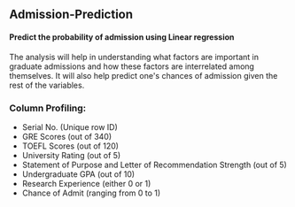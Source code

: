## Admission-Prediction
#### Predict the probability of admission using Linear regression
The analysis will help in understanding what factors are important in graduate admissions and how these factors are interrelated among themselves. It will also help predict one's chances of admission given the rest of the variables.

### Column Profiling:

* Serial No. (Unique row ID)
* GRE Scores (out of 340)
* TOEFL Scores (out of 120)
* University Rating (out of 5)
* Statement of Purpose and Letter of Recommendation Strength (out of 5)
* Undergraduate GPA (out of 10)
* Research Experience (either 0 or 1)
* Chance of Admit (ranging from 0 to 1)
